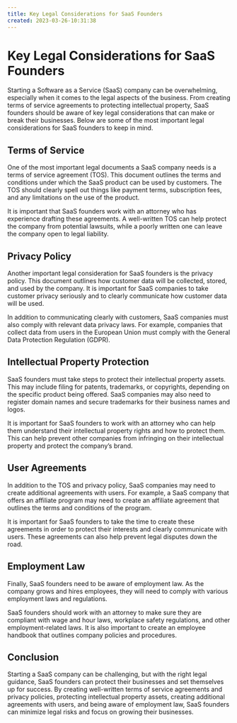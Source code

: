 ```yaml
---
title: Key Legal Considerations for SaaS Founders
created: 2023-03-26-10:31:38
---
```


# Key Legal Considerations for SaaS Founders

Starting a Software as a Service (SaaS) company can be overwhelming, especially when it comes to the legal aspects of the business. From creating terms of service agreements to protecting intellectual property, SaaS founders should be aware of key legal considerations that can make or break their businesses. Below are some of the most important legal considerations for SaaS founders to keep in mind.

## Terms of Service

One of the most important legal documents a SaaS company needs is a terms of service agreement (TOS). This document outlines the terms and conditions under which the SaaS product can be used by customers. The TOS should clearly spell out things like payment terms, subscription fees, and any limitations on the use of the product.

It is important that SaaS founders work with an attorney who has experience drafting these agreements. A well-written TOS can help protect the company from potential lawsuits, while a poorly written one can leave the company open to legal liability.

## Privacy Policy

Another important legal consideration for SaaS founders is the privacy policy. This document outlines how customer data will be collected, stored, and used by the company. It is important for SaaS companies to take customer privacy seriously and to clearly communicate how customer data will be used.

In addition to communicating clearly with customers, SaaS companies must also comply with relevant data privacy laws. For example, companies that collect data from users in the European Union must comply with the General Data Protection Regulation (GDPR).

## Intellectual Property Protection

SaaS founders must take steps to protect their intellectual property assets. This may include filing for patents, trademarks, or copyrights, depending on the specific product being offered. SaaS companies may also need to register domain names and secure trademarks for their business names and logos.

It is important for SaaS founders to work with an attorney who can help them understand their intellectual property rights and how to protect them. This can help prevent other companies from infringing on their intellectual property and protect the company’s brand.

## User Agreements

In addition to the TOS and privacy policy, SaaS companies may need to create additional agreements with users. For example, a SaaS company that offers an affiliate program may need to create an affiliate agreement that outlines the terms and conditions of the program.

It is important for SaaS founders to take the time to create these agreements in order to protect their interests and clearly communicate with users. These agreements can also help prevent legal disputes down the road.

## Employment Law

Finally, SaaS founders need to be aware of employment law. As the company grows and hires employees, they will need to comply with various employment laws and regulations.

SaaS founders should work with an attorney to make sure they are compliant with wage and hour laws, workplace safety regulations, and other employment-related laws. It is also important to create an employee handbook that outlines company policies and procedures.

## Conclusion

Starting a SaaS company can be challenging, but with the right legal guidance, SaaS founders can protect their businesses and set themselves up for success. By creating well-written terms of service agreements and privacy policies, protecting intellectual property assets, creating additional agreements with users, and being aware of employment law, SaaS founders can minimize legal risks and focus on growing their businesses.
